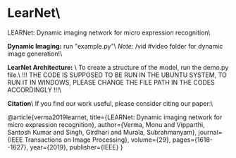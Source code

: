 # LearNet\\
LEARNet: Dynamic imaging network for micro expression recognition\\


**Dynamic Imaging:**
run "example.py"\\
_Note:_ /vid    #video folder for dynamic image generation!\\



**LearNet Architecture:**
\\
To create a structure of the model, run the demo.py file.\\
!!! THE CODE IS SUPPOSED TO BE RUN IN THE UBUNTU SYSTEM, TO RUN IT IN WINDOWS, PLEASE CHANGE THE FILE PATH IN THE CODES ACCORDINGLY !!!\\



**Citation**\\
If you find our work useful, please consider citing our paper:\\



@article{verma2019learnet,
  title={LEARNet: Dynamic imaging network for micro expression recognition},
  author={Verma, Monu and Vipparthi, Santosh Kumar and Singh, Girdhari and Murala, Subrahmanyam},
  journal={IEEE Transactions on Image Processing},
  volume={29},
  pages={1618--1627},
  year={2019},
  publisher={IEEE}
}
